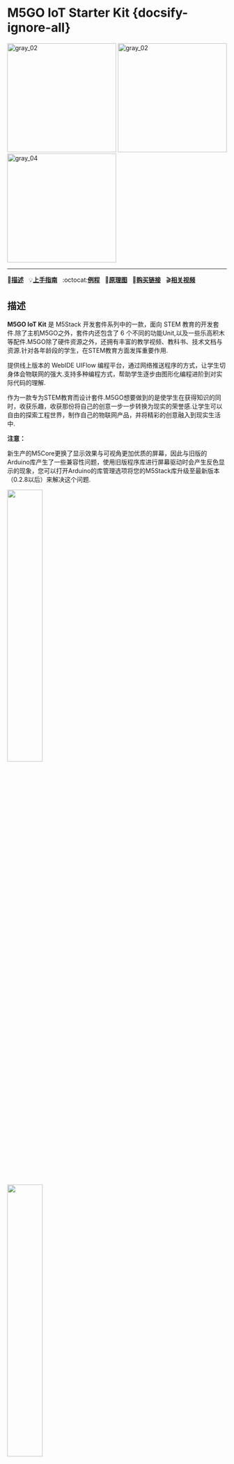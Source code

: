 # M5GO IoT Starter Kit {docsify-ignore-all}

<img src="assets/img/product_pics/core/m5go/m5go_01.png" alt="gray_02" width="250" height="250"> <img src="assets/img/product_pics/core/m5go/m5go_02.webp" alt="gray_02" width="250" height="250"> <img src="assets/img/product_pics/core/m5go/m5go_03.png" alt="gray_04" width="250" height="250">

* * *

:memo:**[描述](#描述)**&nbsp;&nbsp;&nbsp;:bulb:**[上手指南](zh_CN/quick_start/m5core/m5stack_core_quick_start)**&nbsp;&nbsp;&nbsp;:octocat:**[例程](https://github.com/m5stack/M5Stack/tree/master/examples/Basics)**&nbsp;&nbsp;&nbsp;:electric_plug:**[原理图](https://github.com/m5stack/M5-Schematic/blob/master/Core/Basic/M5-Core-Schematic(20171206).pdf)**&nbsp;&nbsp;&nbsp;🛒**[购买链接](https://m5stack.com/collections/m5-core/products/m5go-iot-starter-kit-stem-education)**&nbsp;&nbsp;&nbsp;:clapper:**[相关视频](#相关视频)**

## 描述

**M5GO IoT Kit** 是 M5Stack 开发套件系列中的一款，面向 STEM 教育的开发套件.除了主机M5GO之外，套件内还包含了 6 个不同的功能Unit,以及一些乐高积木等配件.M5GO除了硬件资源之外，还拥有丰富的教学视频、教科书、技术文档与资源.针对各年龄段的学生，在STEM教育方面发挥重要作用.

提供线上版本的 WebIDE UIFlow 编程平台，通过网络推送程序的方式，让学生切身体会物联网的强大.支持多种编程方式，帮助学生逐步由图形化编程进阶到对实际代码的理解.

作为一款专为STEM教育而设计套件.M5GO想要做到的是使学生在获得知识的同时，收获乐趣，收获那份将自己的创意一步一步转换为现实的荣誉感.让学生可以自由的探索工程世界，制作自己的物联网产品，并将精彩的创意融入到现实生活中.

**注意：** 

新生产的M5Core更换了显示效果与可视角更加优质的屏幕，因此与旧版的Arduino库产生了一些兼容性问题，使用旧版程序库进行屏幕驱动时会产生反色显示的现象，您可以打开Arduino的库管理选项将您的M5Stack库升级至最新版本（0.2.8以后）来解决这个问题.

<img src="assets\img\product_pics\core\basic\lib_01.jpg" width="40%">
<br><br><br>
<img src="assets\img\product_pics\core\basic\lib_02.jpg" width="40%">

## 产品特性

- 5V 直流电源
- USB Type-C
- 基于ESP32开发
- 16 MByte flash
- BMM150 + MPU6886
- 扬声器，按键x3，LCD屏幕（320 * 240），电源/复位按键x1
- 2.4G天线：Proant 440
- TF卡插槽（最大可拓展16GB）
- 可拓展的引脚与接口
- Grove 接口
- M-Bus总线母座 & 引脚
- 开发平台 [UIFlow](http://flow.m5stack.com), [MicroPython](http://micropython.org/), [Arduino](http://www.arduino.cc)


### ESP32特性

- 240 MHz双核Tensilica LX6微控制器，性能达到 600 DMIPS
- 集成520 KB SRAM
- 集成的802.11b/g/n HT40 Wi-Fi收发器，基带，堆栈和LWIP
- 集成双模蓝牙（经典和BLE）
- 霍尔传感器
- 10x 电容触摸功能接口
- 32 kHz晶体振荡器
- 每个GPIO引脚都支持PWM/定时器 输入/输出
- SDIO master/salve 50MHz
- 支持SD卡接口


### M5GO底座

[点击查看详情参数](zh_CN/base/m5go_bottom)


<a href="#zh_CN/related_documents/M5Burner"><button type="button" class="btn btn-primary">查看固件烧录教程</button></a>

## 外设的管脚映射

#### 主板管脚

**LCD 屏幕 & TF 卡**

*LCD像素：320x240*
*TF卡最大支持16GB*

<table>
 <tr><td>ESP32 Chip</td><td>GPIO23</td><td>GPIO19</td><td>GPIO18</td><td>GPIO14</td><td>GPIO27</td><td>GPIO33</td><td>GPIO32</td><td>GPIO4</td></tr>
 <tr><td>ILI9342C</td><td>MOSI/MISO</td><td>/</td><td>CLK</td><td>CS</td><td>DC</td><td>RST</td><td>BL</td><td> </td></tr>
 <tr><td>TF卡</td><td>MOSI</td><td>MISO</td><td>CLK</td><td> </td><td> </td><td> </td><td> </td><td>CS</td></tr>
</table>

**按键 & 喇叭**

<table>
 <tr><td>ESP32 Chip</td><td>GPIO39</td><td>GPIO38</td><td>GPIO37</td><td>GPIO25</td></tr>
 <tr><td>按键引脚</td><td>BUTTON A</td><td>BUTTON B</td><td>BUTTON C</td></tr>
 <tr><td>喇叭</td><td> </td><td> </td><td> </td><td>喇叭引脚</td></tr>
</table>

**GROVE 接口 A & IP5306**

*电源管理芯片 (IP5306) 是定制 I2C 版本，它的 I2C 地址是 0x75。点击[这里](https://github.com/m5stack/M5-Schematic/blob/master/Core/IIC_IP5306_REG_V1.4.pdf)查看 IP5306 的寄存器手册。*

<table>
 <tr><td>ESP32 Chip</td><td>GPIO22</td><td>GPIO21</td><td>5V</td><td>GND</td></tr>
 <tr><td>GROVE A</td><td>SCL</td><td>SDA</td><td>5V</td><td>GND</td></tr>
 <tr><td>IP5306</td><td>SCL</td><td>SDA</td><td>5V</td><td>GND</td></tr>
</table>


**IP5306充/放电，电压参数**

<table>
   <tr style="font-weight:bold;text-align:center" >
      <td>充电</td>
      <td><td>
      <td>放电</td>
   </tr>
   <tr>
      <td>0.00 ~ 3.40V -> 0%</td>
      <td><td>
      <td>4.20 ~ 4.07V -> 100%</td>
   </tr>
   <tr>
      <td>3.40 ~ 3.61V -> 25%</td>
      <td><td>
      <td>4.07 ~ 3.81V -> 75%</td>
   </tr>
   <tr>
      <td>3.61 ~ 3.88V -> 50%</td>
      <td><td>
      <td>3.81 ~ 3.55V -> 50%</td>
   </tr>
   <tr>
      <td>3.88 ~ 4.12V -> 75%</td>
      <td><td>
      <td>3.55 ~ 3.33V -> 25%</td>
   </tr>
   <tr>
      <td>4.12 ~   /   -> 100%</td>
      <td><td>
      <td>3.33 ~ 0.00V -> 0%</td>
   </tr>
</table>

**6-Axis IMU Sensor MPU6886**

*MPU6886 I2C address 0x68*

<table>
 <tr><td>ESP32 Chip</td><td>GPIO22</td><td>GPIO21</td><td>5V</td><td>GND</td></tr>
 <tr><td>MPU6886</td><td>SCL</td><td>SDA</td><td>5V</td><td>GND</td></tr>
</table>

**3-Axis Geomagnetic Sensor BMM150**

*BMM150 I2C address 0x10*

<table>
 <tr><td>ESP32 Chip</td><td>GPIO22</td><td>GPIO21</td><td>5V</td><td>GND</td></tr>
 <tr><td>BMM150</td><td>SCL</td><td>SDA</td><td>5V</td><td>GND</td></tr>
</table>

#### M5GO 底座管脚

**GROVE 接口 B**

<table>
 <tr><td>ESP32 Chip</td><td>GPIO36</td><td>GPIO26</td><td>5V</td><td>GND</td></tr>
 <tr><td>GROVE B</td><td>GPIO36</td><td>GPIO26</td><td>5V</td><td>GND</td></tr>
</table>

**GROVE 接口 C**

<table>
 <tr><td>ESP32 Chip</td><td>GPIO16</td><td>GPIO17</td><td>5V</td><td>GND</td></tr>
 <tr><td>GROVE C</td><td>RXD</td><td>TXD</td><td>5V</td><td>GND</td></tr>
</table>

**LED 灯条 & 麦克风 MIC**

<table>
 <tr><td>ESP32 Chip</td><td>GPIO15</td><td>GPIO34</td><td>GPIO25</td></tr>
 <tr><td>LED灯条</td><td>SIG管脚</td><td> </td><td> </td></tr>
 <tr><td>麦克风MIC</td><td> </td><td>MIC管脚</td><td> </td></tr>
</table>

## 参数

<table>
   <tr style="font-weight:bold">
      <td>主控资源</td>
      <td>参数</td>
   </tr>
   <tr>
      <td>ESP32</td>
      <td>240MHz dual core, 600 DMIPS, 520KB SRAM, Wi-Fi, dual mode Bluetooth</td>
   </tr>
   <tr>
      <td>Flash闪存</td>
      <td>16MB Flash</td>
   </tr>
   <tr>
      <td>输入电压</td>
      <td>5V @ 500mA</td>
   </tr>
   <tr>
      <td>接口</td>
      <td>TypeC x 1, GROVE(I2C+I/0+UART) x 1</td>
   </tr>
   <tr>
      <td>IPS屏幕</td>
      <td>2 inch, 320x240 Colorful TFT LCD, ILI9342C</td>
   </tr>
   <tr>
      <td>喇叭</td>
      <td>1W-0928</td>
   </tr>
      <tr>
      <td>麦克风</td>
      <td>MEMS Analog BSE3729 Microphone</td>
   </tr>
   <tr>
      <td>LED</td>
      <td>SK6812 3535 RGB LED x 10</td>
   </tr>
   <tr>
      <td>MEMS</td>
      <td>BMM150 + MPU6886</td>
   </tr>
   <tr>
      <td>电池</td>
      <td>500 mAh @ 3.7V, inside  vb</td>
   </tr>
   <tr>
      <td>工作温度</td>
      <td>32°F to 104°F ( 0°C to 40°C )</td>
   </tr>
   <tr>
      <td>尺寸</td>
      <td>54 x 54 x 21 mm</td>
   </tr>
   <tr>
      <td>外壳材质</td>
      <td>Plastic ( PC )</td>
   </tr>
</table>



**<mark>Notice2：M5PORT 说明 </mark>**
*不同颜色的GROVE端口分别代表不同的功能.红色的PortA（21/22），为默认的I2C协议接口，黑色的PortB（26/36）, 支持DA/AD转换与信号总线通信.蓝色的PortC（16/17）, 支持Uart串口通信.在使用Unit进行功能拓展的时候，只需要匹配二者的端口的颜色，相应的进行连接即可正常使用.不仅提供简洁的硬件连接方式，还支持引脚的重映射.PortA（红色）被作为信号总线连接至是ESP32的GPIO21/22 ，没有AD通道转换方案，因此不能用作模拟输入使用.

- ADC1(8 通道 GPIO 32-39)
- ADC2(10 通道 GPIO 0，2，4，12-15，25-27)

使用AD读取功能:
1，使用杜邦线连接机身侧面的能够AD转换的引脚.
2，堆叠一个M5GO底座，使用其提供PortB.
3，使用PbHUB连接至PortA，拓展出6个PortB.
有关引脚分配和引脚重映射的更多信息，请查阅[ESP32数据手册](https://www.espressif.com/sites/default/files/documentation/esp32_datasheet_cn.pdf)


## 包含

-  1x M5GO
-  6x Units(ENV, IR, RGB, PIR, ANGLE, HUB)
-  4x LEGO积木
-  12x LEGO连接件
-  4x GROVE线
-  1x Type-C USB(20cm)
-  1x 使用手册

## 相关链接

- **数据手册**

    - [ESP32](https://m5stack.oss-cn-shenzhen.aliyuncs.com/resource/docs/datasheet/core/esp32_datasheet_cn.pdf)
    - [MPU6886](https://m5stack.oss-cn-shenzhen.aliyuncs.com/resource/docs/datasheet/core/MPU-6886-000193%2Bv1.1_GHIC_en.pdf)
    - [BMM150](https://m5stack.oss-cn-shenzhen.aliyuncs.com/resource/docs/datasheet/core/BMM150_datasheet_en.pdf)

- **寄存器手册** 

    - [IP5306](https://m5stack.oss-cn-shenzhen.aliyuncs.com/resource/docs/datasheet/core/IIC_IP5306_REG_V1.4_cn.pdf)

## 版本变更

<div class="table-wrapper">
    <table class="fl-table">
        <thead>
        <tr>
            <th>上市日期</th>
            <th>产品变动</th>
        </tr>
        </thead>    
        <tbody>
        <tr>
            <td>2018.4</td>
            <td>首次发售</td>
        </tr>
        <tr>
            <td>2019.6</td>
            <td>MPU9250变更为MPU6886+BMM150</td>
        </tr>
        <tr>
            <td>2019.7</td>
            <td>TN屏幕变更为IPS屏幕</td>
        </tr>
        <tr>
            <td>2019.11</td>
            <td>电池容量600mAh变更为500mAh</td>
        </tr>
        <tbody>
    </table>
</div>

## 相关视频

- **m5stack 的简介**

<video class="video_size" controls>
    <source src="https://m5stack.oss-cn-shenzhen.aliyuncs.com/video/LukeVideo/m5stack%E7%AE%80%E4%BB%8B%EF%BC%88%E4%B8%AD%E6%96%87%EF%BC%89.mp4" type="video/mp4">
</video>

<script>

   var purchase_link = 'https://m5stack.com/collections/m5-core/products/basic-core-iot-development-kit';

   var quickstart_link = 'https://m5stack.com/collections/m5-core/products/basic-core-iot-development-kit';

   anchor_search(purchase_link,quickstart_link);
   scrollFunc();

</script>